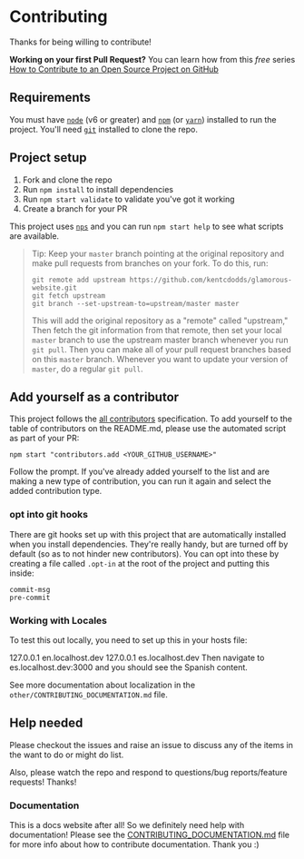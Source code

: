# Contributing

Thanks for being willing to contribute!

**Working on your first Pull Request?** You can learn how from this *free* series
[How to Contribute to an Open Source Project on GitHub][egghead]

## Requirements

You must have [`node`](https://nodejs.org/) (v6 or greater) and
[`npm`](https://www.npmjs.com/) (or [`yarn`](https://yarnpkg.com/en/))
installed to run the project. You'll need [`git`](https://git-scm.com/)
installed to clone the repo.

## Project setup

1. Fork and clone the repo
2. Run `npm install` to install dependencies
3. Run `npm start validate` to validate you've got it working
4. Create a branch for your PR

This project uses [`nps`][nps] and you can run `npm start help` to see what scripts are available.

> Tip: Keep your `master` branch pointing at the original repository and make
> pull requests from branches on your fork. To do this, run:
>
> ```
> git remote add upstream https://github.com/kentcdodds/glamorous-website.git
> git fetch upstream
> git branch --set-upstream-to=upstream/master master
> ```
>
> This will add the original repository as a "remote" called "upstream,"
> Then fetch the git information from that remote, then set your local `master`
> branch to use the upstream master branch whenever you run `git pull`.
> Then you can make all of your pull request branches based on this `master`
> branch. Whenever you want to update your version of `master`, do a regular
> `git pull`.

## Add yourself as a contributor

This project follows the [all contributors][all-contributors] specification. To add yourself to the table of
contributors on the README.md, please use the automated script as part of your PR:

```console
npm start "contributors.add <YOUR_GITHUB_USERNAME>"
```

Follow the prompt. If you've already added yourself to the list and are making a new type of contribution, you can run
it again and select the added contribution type.

### opt into git hooks

There are git hooks set up with this project that are automatically installed when you install dependencies. They're
really handy, but are turned off by default (so as to not hinder new contributors). You can opt into these by creating
a file called `.opt-in` at the root of the project and putting this inside:

```
commit-msg
pre-commit
```

### Working with Locales

To test this out locally, you need to set up this in your hosts file:

127.0.0.1 en.localhost.dev
127.0.0.1 es.localhost.dev
Then navigate to es.localhost.dev:3000 and you should see the Spanish content.

See more documentation about localization in the
`other/CONTRIBUTING_DOCUMENTATION.md` file.

## Help needed

Please checkout the issues and raise an issue to discuss
any of the items in the want to do or might do list.

Also, please watch the repo and respond to questions/bug reports/feature requests! Thanks!

### Documentation

This is a docs website after all! So we definitely need help with documentation!
Please see the [CONTRIBUTING_DOCUMENTATION.md][docs-docs] file for more info
about how to contribute documentation. Thank you :)

[egghead]: https://egghead.io/series/how-to-contribute-to-an-open-source-project-on-github
[semantic-release]: https://npmjs.com/package/semantic-release
[convention]: https://github.com/conventional-changelog/conventional-changelog-angular/blob/ed32559941719a130bb0327f886d6a32a8cbc2ba/convention.md
[all-contributors]: https://github.com/kentcdodds/all-contributors
[ROADMAP]: ./other/ROADMAP.md
[nps]: https://npmjs.com/package/nps
[docs-docs]: ./other/CONTRIBUTING_DOCUMENTATION.md
